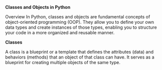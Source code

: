 **Classes and Objects in Python**

Overview
In Python, classes and objects are fundamental concepts of object-oriented programming (OOP). They allow you to define your own data types and create instances of those types, enabling you to structure your code in a more organized and reusable manner.

**Classes**

A class is a blueprint or a template that defines the attributes (data) and behaviors (methods) that an object of that class can have. It serves as a blueprint for creating multiple objects of the same type.
